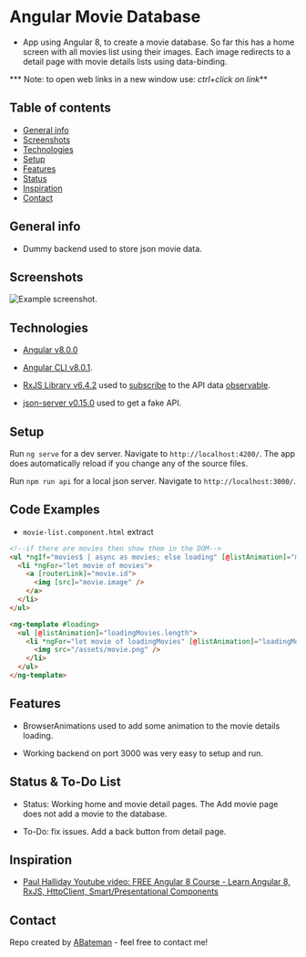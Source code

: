 # Angular Movie Database

* App using Angular 8, to create a movie database. So far this has a home screen with all movies list using their images. Each image redirects to a detail page with movie details lists using data-binding.

*** Note: to open web links in a new window use: _ctrl+click on link_**

## Table of contents

* [General info](#general-info)
* [Screenshots](#screenshots)
* [Technologies](#technologies)
* [Setup](#setup)
* [Features](#features)
* [Status](#status)
* [Inspiration](#inspiration)
* [Contact](#contact)

## General info

* Dummy backend used to store json movie data.

## Screenshots

![Example screenshot](./img/home.png).

## Technologies

* [Angular v8.0.0](https://angular.io/)

* [Angular CLI v8.0.1](https://cli.angular.io/).

* [RxJS Library v6.4.2](https://angular.io/guide/rx-library) used to [subscribe](http://reactivex.io/documentation/operators/subscribe.html) to the API data [observable](http://reactivex.io/documentation/observable.html).

* [json-server v0.15.0](https://www.npmjs.com/package/json-server) used to get a fake API.

## Setup

Run `ng serve` for a dev server. Navigate to `http://localhost:4200/`. The app does automatically reload if you change any of the source files.

Run `npm run api` for a local json server. Navigate to `http://localhost:3000/`.

## Code Examples

* `movie-list.component.html` extract

```html
<!--if there are movies then show them in the DOM-->
<ul *ngIf="movies$ | async as movies; else loading" [@listAnimation]="movies">
  <li *ngFor="let movie of movies">
    <a [routerLink]="movie.id">
      <img [src]="movie.image" />
    </a>
  </li>
</ul>

<ng-template #loading>
  <ul [@listAnimation]="loadingMovies.length">
    <li *ngFor="let movie of loadingMovies" [@listAnimation]="loadingMovies.length">
      <img src="/assets/movie.png" />
    </li>
  </ul>
</ng-template>
```

## Features

* BrowserAnimations used to add some animation to the movie details loading.

* Working backend on port 3000 was very easy to setup and run.

## Status & To-Do List

* Status: Working home and movie detail pages. The Add movie page does not add a movie to the database.

* To-Do: fix issues. Add a back button from detail page.

## Inspiration

* [Paul Halliday Youtube video: FREE Angular 8 Course - Learn Angular 8, RxJS, HttpClient, Smart/Presentational Components](https://www.youtube.com/watch?v=OcwwahqeASw)

## Contact

Repo created by [ABateman](https://www.andrewbateman.org) - feel free to contact me!
